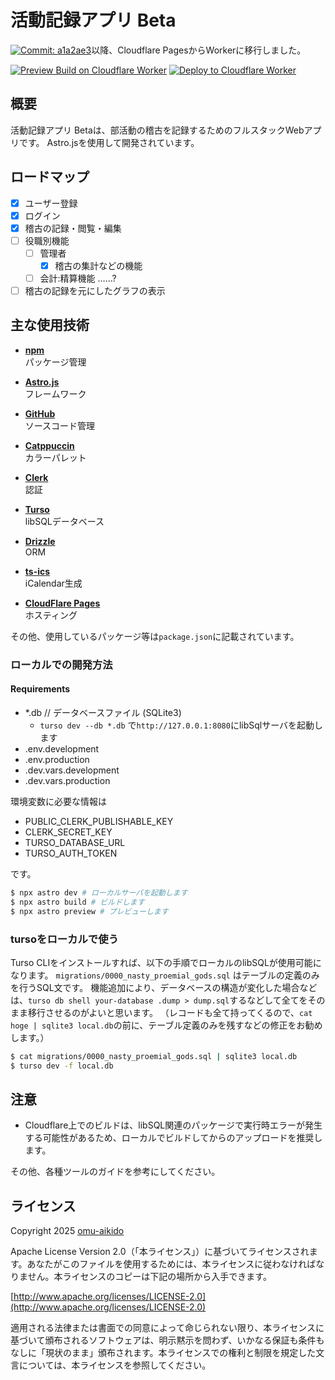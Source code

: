 # 活動記録アプリ Beta

[![Commit: a1a2ae3](https://img.shields.io/badge/Commit-a1a2ae3-blue)](https://github.com/omu-aikido/omu-aikido-app/commit/a1a2ae3b2b77112762632581e64010e11ee6358d)以降、Cloudflare PagesからWorkerに移行しました。

[![Preview Build on Cloudflare Worker](https://github.com/omu-aikido/omu-aikido-app/actions/workflows/preview.yml/badge.svg)](https://github.com/omu-aikido/omu-aikido-app/actions/workflows/preview.yml)
[![Deploy to Cloudflare Worker](https://github.com/omu-aikido/omu-aikido-app/actions/workflows/deploy.yml/badge.svg)](https://github.com/omu-aikido/omu-aikido-app/actions/workflows/deploy.yml)

## 概要

活動記録アプリ Betaは、部活動の稽古を記録するためのフルスタックWebアプリです。
Astro.jsを使用して開発されています。

## ロードマップ

- [x] ユーザー登録
- [x] ログイン
- [x] 稽古の記録・閲覧・編集
- [ ] 役職別機能
    - [ ] 管理者
        - [x] 稽古の集計などの機能
    - [ ] 会計:精算機能 ……?
- [ ] 稽古の記録を元にしたグラフの表示

## 主な使用技術
- **[npm](https://www.npmjs.com)**  
    パッケージ管理

- **[Astro.js](https://astro.build)**  
    フレームワーク

- **[GitHub](https://github.com)**  
    ソースコード管理

- **[Catppuccin](https://catppuccin.com)**  
    カラーパレット

- **[Clerk](https://clerk.com)**  
    認証

- **[Turso](https://turso.tech)**  
    libSQLデータベース

- **[Drizzle](https://orm.drizzle.team)**  
    ORM

- **[ts-ics](https://github.com/Neuvernetzung/ts-ics)**  
    iCalendar生成

- **[CloudFlare Pages](https://pages.cloudflare.com)**  
    ホスティング

その他、使用しているパッケージ等は`package.json`に記載されています。

### ローカルでの開発方法

#### Requirements

- \*.db // データベースファイル (SQLite3)
    - `turso dev --db *.db` で`http://127.0.0.1:8080`にlibSqlサーバを起動します
- .env.development
- .env.production
- .dev.vars.development
- .dev.vars.production

環境変数に必要な情報は

- PUBLIC_CLERK_PUBLISHABLE_KEY
- CLERK_SECRET_KEY
- TURSO_DATABASE_URL
- TURSO_AUTH_TOKEN

です。


```bash
$ npx astro dev # ローカルサーバを起動します
$ npx astro build # ビルドします
$ npx astro preview # プレビューします
```

### tursoをローカルで使う

Turso CLIをインストールすれば、以下の手順でローカルのlibSQLが使用可能になります。
`migrations/0000_nasty_proemial_gods.sql` はテーブルの定義のみを行うSQL文です。
機能追加により、データベースの構造が変化した場合などは、`turso db shell your-database .dump > dump.sql`するなどして全てをそのまま移行させるのがよいと思います。
（レコードも全て持ってくるので、`cat hoge | sqlite3 local.db`の前に、テーブル定義のみを残すなどの修正をお勧めします。）

```bash
$ cat migrations/0000_nasty_proemial_gods.sql | sqlite3 local.db
$ turso dev -f local.db
```

## 注意

- Cloudflare上でのビルドは、libSQL関連のパッケージで実行時エラーが発生する可能性があるため、ローカルでビルドしてからのアップロードを推奨します。

その他、各種ツールのガイドを参考にしてください。

## ライセンス
Copyright 2025 [omu-aikido](https://github.com/omu-aikido)

Apache License Version 2.0（「本ライセンス」）に基づいてライセンスされます。あなたがこのファイルを使用するためには、本ライセンスに従わなければなりません。本ライセンスのコピーは下記の場所から入手できます。

[http://www.apache.org/licenses/LICENSE-2.0](http://www.apache.org/licenses/LICENSE-2.0)

適用される法律または書面での同意によって命じられない限り、本ライセンスに基づいて頒布されるソフトウェアは、明示黙示を問わず、いかなる保証も条件もなしに「現状のまま」頒布されます。本ライセンスでの権利と制限を規定した文言については、本ライセンスを参照してください。 
